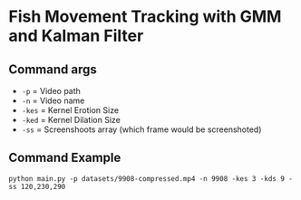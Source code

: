 # Fish Movement Tracking with GMM and Kalman Filter

## Command args
 * `-p` = Video path
 * `-n` = Video name
 * `-kes` = Kernel Erotion Size
 * `-ked` = Kernel Dilation Size
 * `-ss` = Screenshoots array (which frame would be screenshoted)

 ## Command Example
```
python main.py -p datasets/9908-compressed.mp4 -n 9908 -kes 3 -kds 9 -ss 120,230,290
```